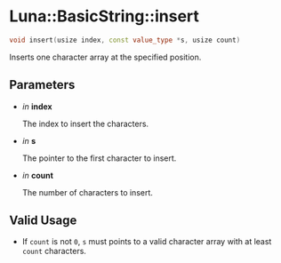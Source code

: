 # Luna::BasicString::insert

```c++
void insert(usize index, const value_type *s, usize count)
```

Inserts one character array at the specified position. 



## Parameters
* *in* **index**

    The index to insert the characters. 

* *in* **s**

    The pointer to the first character to insert. 

* *in* **count**

    The number of characters to insert. 

## Valid Usage
* If `count` is not `0`, `s` must points to a valid character array with at least `count` characters. 

